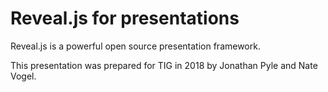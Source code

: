 # Reveal.js for presentations

Reveal.js is a powerful open source presentation framework.

This presentation was prepared for TIG in 2018 by Jonathan Pyle and Nate Vogel.
